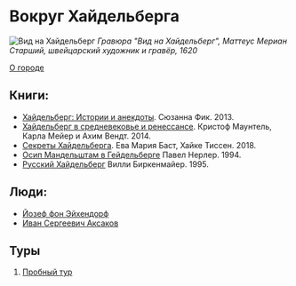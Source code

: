# Вокруг Хайдельберга

![Вид на Хайдельберг](./images/Heidelberger_Ansicht_(Merian).png)
*Гравюра "Вид на Хайдельберг", Маттеус Мериан Старший, швейцарский художник и гравёр, 1620*

[О городе](./heidelberg/README.md)

## Книги:

* [Хайдельберг: Истории и анекдоты](./books/geschichten-und-anekdoten/README.md). Сюзанна Фик. 2013.
* [Хайдельберг в средневековье и ренессансе](./books/mittelalter-und-renaissance/README.md). Кристоф Маунтель, Карла Мейер и Ахим Вендт. 2014.
* [Секреты Хайдельберга](./books/heidelberger-geheimnisse/README.md). Ева Мария Баст, Хайке Тиссен. 2018.
* [Осип Мандельштам в Гейдельберге](./books/mandelstamm/README.md) Павел Нерлер. 1994.
* [Русский Хайдельберг](./books/das-russische-heidelberg/README.md) Вилли Биркенмайер. 1995.

## Люди:

* [Йозеф фон Эйхендорф](./people/eichendorff.md)
* [Иван Сергеевич Аксаков](./people/aksakov.md)

## Туры

1. [Пробный тур](./tours/probe.md)